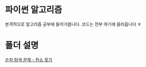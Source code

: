 # 파이썬 알고리즘

본격적으로 알고리즘 공부에 들어가봅니다.
코드는 전부 여기에 올라옵니다 ㅎ

# 폴더 설명

[순차 탐색 문제 - 원소 찾기](https://github.com/BackdevHong/Python-Algorithm/tree/main/Sequential%20Search)
